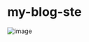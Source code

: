 # my-blog-ste

![image](https://github.com/hedaetul/my-blog-ste/assets/145209362/874c1e87-0126-4f3e-b4a5-782cbb6497a3)

